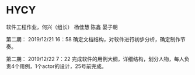 # HYCY
软件工程作业，何兴（组长） 杨佳慧 陈鑫 晏子朝

第二期：
2019/12/21 16：58
确定文档结构，对软件进行初步分析，确定制作节奏。

第二期：
2019/12/22 7：22
完成软件的用例大纲，详细结构，划分人物，每人负责4个用例，1个actor的设计，25号前完成。
